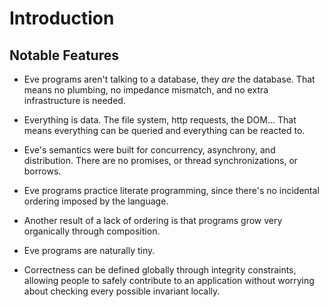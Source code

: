 # Introduction

## Notable Features

- Eve programs aren't talking to a database, they _are_ the database. That means no plumbing, no impedance mismatch, and no extra infrastructure is needed.

- Everything is data. The file system, http requests, the DOM... That means everything can be queried and everything can be reacted to.

- Eve's semantics were built for concurrency, asynchrony, and distribution. There are no promises, or thread synchronizations, or borrows. 

- Eve programs practice literate programming, since there's no incidental ordering imposed by the language.  

- Another result of a lack of ordering is that programs grow very organically through composition.

- Eve programs are naturally tiny.

- Correctness can be defined globally through integrity constraints, allowing people to safely contribute to an application without worrying about checking every possible invariant locally.